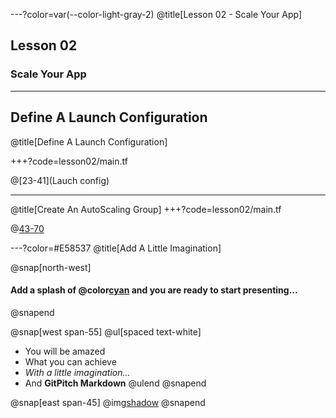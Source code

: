 ---?color=var(--color-light-gray-2)
@title[Lesson 02 - Scale Your App]

## Lesson 02 
### Scale Your App

---

## Define A Launch Configuration
@title[Define A Launch Configuration]

+++?code=lesson02/main.tf

@[23-41](Lauch config)

---
@title[Create An AutoScaling Group]
+++?code=lesson02/main.tf

@[43-70](Autoscaling)

---?color=#E58537
@title[Add A Little Imagination]

@snap[north-west]
#### Add a splash of @color[cyan](**color**) and you are ready to start presenting...
@snapend

@snap[west span-55]
@ul[spaced text-white]
- You will be amazed
- What you can achieve
- *With a little imagination...*
- And **GitPitch Markdown**
@ulend
@snapend

@snap[east span-45]
@img[shadow](assets/img/background.png)
@snapend

